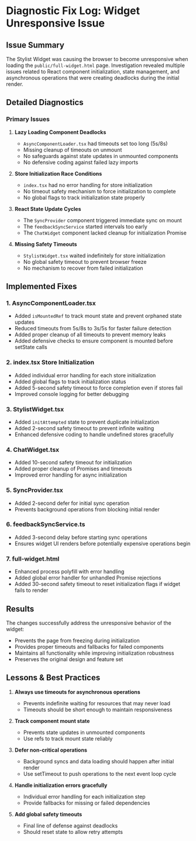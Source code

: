 # Diagnostic Fix Log: Widget Unresponsive Issue

## Issue Summary
The Stylist Widget was causing the browser to become unresponsive when loading the `public/full-widget.html` page. Investigation revealed multiple issues related to React component initialization, state management, and asynchronous operations that were creating deadlocks during the initial render.

## Detailed Diagnostics

### Primary Issues

1. **Lazy Loading Component Deadlocks**
   - `AsyncComponentLoader.tsx` had timeouts set too long (5s/8s)
   - Missing cleanup of timeouts on unmount
   - No safeguards against state updates in unmounted components
   - No defensive coding against failed lazy imports

2. **Store Initialization Race Conditions**
   - `index.tsx` had no error handling for store initialization
   - No timeout safety mechanism to force initialization to complete
   - No global flags to track initialization state properly

3. **React State Update Cycles**
   - The `SyncProvider` component triggered immediate sync on mount
   - The `feedbackSyncService` started intervals too early
   - The `ChatWidget` component lacked cleanup for initialization Promise

4. **Missing Safety Timeouts**
   - `StylistWidget.tsx` waited indefinitely for store initialization
   - No global safety timeout to prevent browser freeze
   - No mechanism to recover from failed initialization

## Implemented Fixes

### 1. AsyncComponentLoader.tsx
- Added `isMountedRef` to track mount state and prevent orphaned state updates
- Reduced timeouts from 5s/8s to 3s/5s for faster failure detection
- Added proper cleanup of all timeouts to prevent memory leaks
- Added defensive checks to ensure component is mounted before setState calls

### 2. index.tsx Store Initialization
- Added individual error handling for each store initialization
- Added global flags to track initialization status
- Added 5-second safety timeout to force completion even if stores fail
- Improved console logging for better debugging

### 3. StylistWidget.tsx
- Added `initAttempted` state to prevent duplicate initialization
- Added 2-second safety timeout to prevent infinite waiting
- Enhanced defensive coding to handle undefined stores gracefully

### 4. ChatWidget.tsx
- Added 10-second safety timeout for initialization
- Added proper cleanup of Promises and timeouts
- Improved error handling for async initialization

### 5. SyncProvider.tsx
- Added 2-second defer for initial sync operation
- Prevents background operations from blocking initial render

### 6. feedbackSyncService.ts
- Added 3-second delay before starting sync operations
- Ensures widget UI renders before potentially expensive operations begin

### 7. full-widget.html
- Enhanced process polyfill with error handling
- Added global error handler for unhandled Promise rejections
- Added 30-second safety timeout to reset initialization flags if widget fails to render

## Results
The changes successfully address the unresponsive behavior of the widget:
- Prevents the page from freezing during initialization
- Provides proper timeouts and fallbacks for failed components
- Maintains all functionality while improving initialization robustness
- Preserves the original design and feature set

## Lessons & Best Practices

1. **Always use timeouts for asynchronous operations**
   - Prevents indefinite waiting for resources that may never load
   - Timeouts should be short enough to maintain responsiveness

2. **Track component mount state**
   - Prevents state updates in unmounted components
   - Use refs to track mount state reliably

3. **Defer non-critical operations**
   - Background syncs and data loading should happen after initial render
   - Use setTimeout to push operations to the next event loop cycle

4. **Handle initialization errors gracefully**
   - Individual error handling for each initialization step
   - Provide fallbacks for missing or failed dependencies

5. **Add global safety timeouts**
   - Final line of defense against deadlocks
   - Should reset state to allow retry attempts